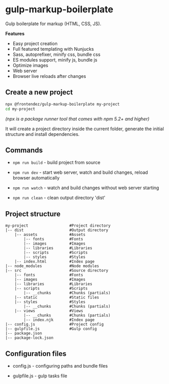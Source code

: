 # gulp-markup-boilerplate
Gulp boilerplate for markup (HTML, CSS, JS).

**Features**

- Easy project creation
- Full featured templating with Nunjucks
- Sass, autoprefixer, minify css, bundle css
- ES modules support, minify js, bundle js
- Optimize images
- Web server
- Browser live reloads after changes

## Create a new project

```sh
npx @frontendez/gulp-markup-boilerplate my-project
cd my-project
```

_(npx is a package runner tool that comes with npm 5.2+ and higher)_

It will create a project directory inside the current folder, generate the initial structure and install dependencies.

## Commands

* `npm run build` - build project from source

* `npm run dev` - start web server, watch and build changes, reload browser automatically

* `npm run watch` - watch and build changes without web server starting

* `npm run clean` - clean output directory 'dist'

## Project structure

```
my-project                  #Project directory
|-- dist                    #Output directory
    |-- assets              #Assets
        |-- fonts           #Fonts
        |-- images          #Images
        |-- libraries       #Libraries
        |-- scripts         #Scripts
        |-- styles          #Styles
    |-- index.html          #Index page
|-- node_modules            #Node modules
|-- src                     #Source directory
    |-- fonts               #Fonts
    |-- images              #Images
    |-- libraries           #Libraries
    |-- scripts             #Scripts
        |-- __chunks        #Chunks (partials)
    |-- static              #Static files
    |-- styles              #Styles
        |-- __chunks        #Chunks (partials)
    |-- views               #Views
        |-- __chunks        #Chunks (partials)
        |-- index.njk       #Index page
|-- config.js               #Project config
|-- gulpfile.js             #Gulp config
|-- package.json
|-- package-lock.json
```

## Configuration files

* config.js - configuring paths and bundle files

* gulpfile.js - gulp tasks file
